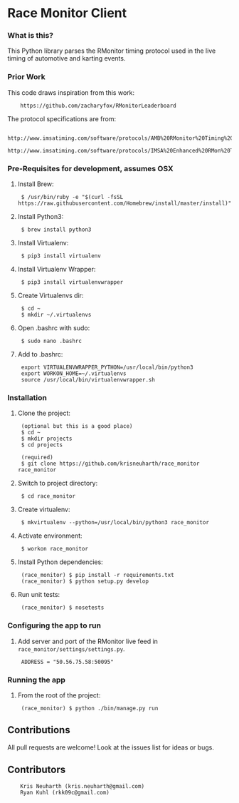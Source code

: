 # Race Monitor Client

### What is this?

This Python library parses the RMonitor timing protocol used in the live timing of automotive and karting events.


### Prior Work

This code draws inspiration from this work:

        https://github.com/zacharyfox/RMonitorLeaderboard
    
The protocol specifications are from:

        http://www.imsatiming.com/software/protocols/AMB%20RMonitor%20Timing%20Protocol.pdf
        http://www.imsatiming.com/software/protocols/IMSA%20Enhanced%20RMon%20Timing%20Protocol%20v1.03.pdf
    

### Pre-Requisites for development, assumes OSX

1) Install Brew:

	    $ /usr/bin/ruby -e "$(curl -fsSL https://raw.githubusercontent.com/Homebrew/install/master/install)"

2) Install Python3:

	    $ brew install python3

3) Install Virtualenv:

	    $ pip3 install virtualenv

4) Install Virtualenv Wrapper:

	    $ pip3 install virtualenvwrapper

5) Create Virtualenvs dir:

        $ cd ~
	    $ mkdir ~/.virtualenvs

6) Open .bashrc with sudo:

	    $ sudo nano .bashrc

7) Add to .bashrc:

	    export VIRTUALENVWRAPPER_PYTHON=/usr/local/bin/python3
	    export WORKON_HOME=~/.virtualenvs
	    source /usr/local/bin/virtualenvwrapper.sh


### Installation

1) Clone the project:

        (optional but this is a good place)
        $ cd ~
        $ mkdir projects
        $ cd projects

        (required)
	    $ git clone https://github.com/krisneuharth/race_monitor race_monitor

2) Switch to project directory:

	    $ cd race_monitor

3) Create virtualenv:

	    $ mkvirtualenv --python=/usr/local/bin/python3 race_monitor

4) Activate environment:

	    $ workon race_monitor

5) Install Python dependencies:

	    (race_monitor) $ pip install -r requirements.txt
	    (race_monitor) $ python setup.py develop

6) Run unit tests:

        (race_monitor) $ nosetests
    

### Configuring the app to run

1) Add server and port of the RMonitor live feed in `race_monitor/settings/settings.py`.

        ADDRESS = "50.56.75.58:50095"
    
    
### Running the app

1) From the root of the project:

        (race_monitor) $ python ./bin/manage.py run


## Contributions

All pull requests are welcome! Look at the issues list for ideas or bugs.


## Contributors

        Kris Neuharth (kris.neuharth@gmail.com)
        Ryan Kuhl (rkk09c@gmail.com)
